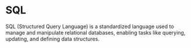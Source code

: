 # SQL
SQL (Structured Query Language) is a standardized language used to manage and manipulate relational databases, enabling tasks like querying, updating, and defining data structures.
